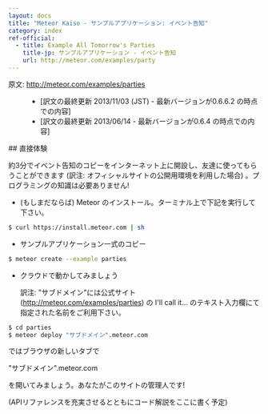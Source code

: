 ```yaml
---
layout: docs
title: "Meteor Kaiso - サンプルアプリケーション: イベント告知"
category: index
ref-official: 
  - title: Example All Tomorrow's Parties
    title-jp: サンプルアプリケーション - イベント告知
    url: http://meteor.com/examples/party
---
```

<dl>
  <dt>原文: <a href="http://meteor.com/examples/parties">http://meteor.com/examples/parties</a><dt>
  <dd>
  <ul>
    <li>[訳文の最終更新 2013/11/03 (JST) - 最新バージョンが0.6.6.2 の時点での内容]</li>
    <li>[訳文の最終更新 2013/06/14 - 最新バージョンが0.6.4 の時点での内容]</li>
  </ul>
  </dd>
</dl>
## 直接体験

約3分でイベント告知のコピーをインターネット上に開設し、友達に使ってもらうことができます (訳注: オフィシャルサイトの公開用環境を利用した場合) 。プログラミングの知識は必要ありません!

- (もしまだならば) Meteor のインストール。ターミナル上で下記を実行して下さい。

~~~ bash
$ curl https://install.meteor.com | sh
~~~

- サンプルアプリケーション一式のコピー

~~~ bash
$ meteor create --example parties
~~~

- クラウドで動かしてみましょう

    訳注: &quot;サブドメイン&quot;には公式サイト (<http://meteor.com/examples/parties>) の I'll call it... のテキスト入力欄にて指定された名前をご利用下さい。

~~~ bash
$ cd parties
$ meteor deploy "サブドメイン".meteor.com
~~~

ではブラウザの新しいタブで

&quot;サブドメイン&quot;.meteor.com

を開いてみましょう。あなたがこのサイトの管理人です!

(APIリファレンスを充実させるとともにコード解説をここに書く予定)
